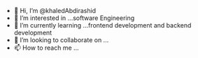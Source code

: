 - 👋 Hi, I’m @khaledAbdirashid
- 👀 I’m interested in ...software Engineering
- 🌱 I’m currently learning ...frontend development and backend development
- 💞️ I’m looking to collaborate on ...
- 📫 How to reach me ...

<!---
khaledAbdirashid/khaledAbdirashid is a ✨ special ✨ repository because its `README.md` (this file) appears on your GitHub profile.
You can click the Preview link to take a look at your changes.
--->
